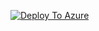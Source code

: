 [![Deploy To Azure](https://docs.microsoft.com/en-us/azure/templates/media/deploy-to-azure.svg)](https://portal.azure.com/#blade/Microsoft_Azure_CreateUIDef/CustomDeploymentBlade/uri/https%3A%2F%2Fraw.githubusercontent.com%2Fesbran%2FCatHealthAPI%2Fmain%2Fmc4h%2Fmc4hAzure.json/uiFormDefinitionUri/https%3A%2F%2Fraw.githubusercontent.com%2Fesbran%2FCatHealthAPI%2Fmain%2Fmc4h%2Fmc4h.json)